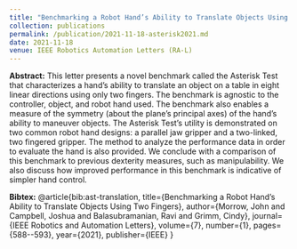 ```yaml
---
title: "Benchmarking a Robot Hand’s Ability to Translate Objects Using Two Fingers"
collection: publications
permalink: /publication/2021-11-18-asterisk2021.md
date: 2021-11-18
venue: IEEE Robotics Automation Letters (RA-L)
---
```


**Abstract:** This letter presents a novel benchmark called the Asterisk Test that characterizes a hand’s ability to translate an object on a table in eight linear directions using only two fingers. The benchmark is agnostic to the controller, object, and robot hand used. The benchmark also enables a measure of the symmetry (about the plane’s principal axes) of the hand’s ability to maneuver objects. The Asterisk Test’s utility is demonstrated on two common robot hand designs: a parallel jaw gripper and a two-linked, two fingered gripper. The method to analyze the performance data in order to evaluate the hand is also provided. We conclude with a comparison of this benchmark to previous dexterity measures, such as manipulability. We also discuss how improved performance in this benchmark is indicative of simpler hand control.

**Bibtex:**
@article{bib:ast-translation,
  title={Benchmarking a Robot Hand’s Ability to Translate Objects Using Two Fingers},
  author={Morrow, John and Campbell, Joshua and Balasubramanian, Ravi and Grimm, Cindy},
  journal={IEEE Robotics and Automation Letters},
  volume={7},
  number={1},
  pages={588--593},
  year={2021},
  publisher={IEEE}
}

